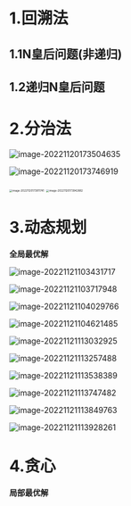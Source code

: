 # 1.回溯法



## 1.1N皇后问题(非递归)





## 1.2递归N皇后问题





# 2.分治法

![image-20221120173504635](typora图片/image-20221120173504635.png)

![image-20221120173746919](typora图片/image-20221120173746919.png)

<img src="typora图片/image-20221120173911741.png" alt="image-20221120173911741" style="zoom:33%;" />

<img src="typora图片/image-20221120173942882.png" alt="image-20221120173942882" style="zoom:33%;" />







# 3.动态规划

**全局最优解**

![image-20221121103431717](typora图片/image-20221121103431717.png)

![image-20221121103717948](typora图片/image-20221121103717948.png)

![image-20221121104029766](typora图片/image-20221121104029766.png)

![image-20221121104621485](typora图片/image-20221121104621485.png)

![image-20221121113032925](typora图片/image-20221121113032925.png)

![image-20221121113257488](typora图片/image-20221121113257488.png)

![image-20221121113538389](typora图片/image-20221121113538389.png)

![image-20221121113747482](typora图片/image-20221121113747482.png)

![image-20221121113849763](typora图片/image-20221121113849763.png)

![image-20221121113928261](typora图片/image-20221121113928261.png)







# 4.贪心

**局部最优解**